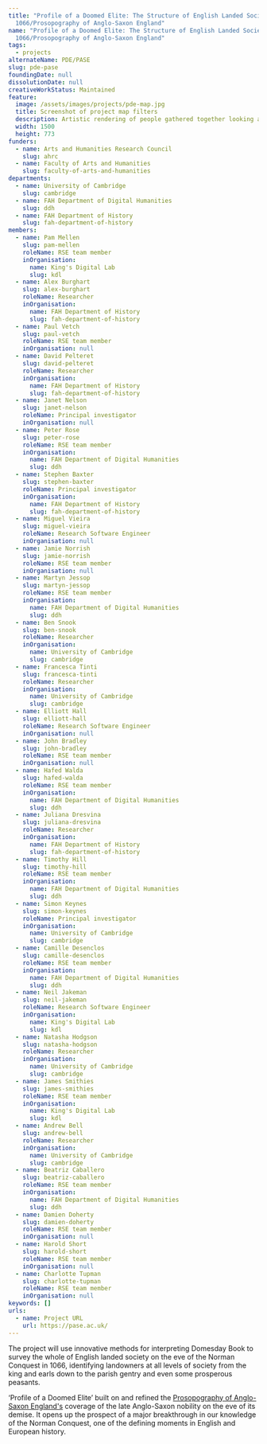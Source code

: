 ```yaml
---
title: "Profile of a Doomed Elite: The Structure of English Landed Society in
  1066/Prosopography of Anglo-Saxon England"
name: "Profile of a Doomed Elite: The Structure of English Landed Society in
  1066/Prosopography of Anglo-Saxon England"
tags:
  - projects
alternateName: PDE/PASE
slug: pde-pase
foundingDate: null
dissolutionDate: null
creativeWorkStatus: Maintained
feature:
  image: /assets/images/projects/pde-map.jpg
  title: Screenshot of project map filters
  description: Artistic rendering of people gathered together looking at map filters
  width: 1500
  height: 773
funders:
  - name: Arts and Humanities Research Council
    slug: ahrc
  - name: Faculty of Arts and Humanities
    slug: faculty-of-arts-and-humanities
departments:
  - name: University of Cambridge
    slug: cambridge
  - name: FAH Department of Digital Humanities
    slug: ddh
  - name: FAH Department of History
    slug: fah-department-of-history
members:
  - name: Pam Mellen
    slug: pam-mellen
    roleName: RSE team member
    inOrganisation:
      name: King's Digital Lab
      slug: kdl
  - name: Alex Burghart
    slug: alex-burghart
    roleName: Researcher
    inOrganisation:
      name: FAH Department of History
      slug: fah-department-of-history
  - name: Paul Vetch
    slug: paul-vetch
    roleName: RSE team member
    inOrganisation: null
  - name: David Pelteret
    slug: david-pelteret
    roleName: Researcher
    inOrganisation:
      name: FAH Department of History
      slug: fah-department-of-history
  - name: Janet Nelson
    slug: janet-nelson
    roleName: Principal investigator
    inOrganisation: null
  - name: Peter Rose
    slug: peter-rose
    roleName: RSE team member
    inOrganisation:
      name: FAH Department of Digital Humanities
      slug: ddh
  - name: Stephen Baxter
    slug: stephen-baxter
    roleName: Principal investigator
    inOrganisation:
      name: FAH Department of History
      slug: fah-department-of-history
  - name: Miguel Vieira
    slug: miguel-vieira
    roleName: Research Software Engineer
    inOrganisation: null
  - name: Jamie Norrish
    slug: jamie-norrish
    roleName: RSE team member
    inOrganisation: null
  - name: Martyn Jessop
    slug: martyn-jessop
    roleName: RSE team member
    inOrganisation:
      name: FAH Department of Digital Humanities
      slug: ddh
  - name: Ben Snook
    slug: ben-snook
    roleName: Researcher
    inOrganisation:
      name: University of Cambridge
      slug: cambridge
  - name: Francesca Tinti
    slug: francesca-tinti
    roleName: Researcher
    inOrganisation:
      name: University of Cambridge
      slug: cambridge
  - name: Elliott Hall
    slug: elliott-hall
    roleName: Research Software Engineer
    inOrganisation: null
  - name: John Bradley
    slug: john-bradley
    roleName: RSE team member
    inOrganisation: null
  - name: Hafed Walda
    slug: hafed-walda
    roleName: RSE team member
    inOrganisation:
      name: FAH Department of Digital Humanities
      slug: ddh
  - name: Juliana Dresvina
    slug: juliana-dresvina
    roleName: Researcher
    inOrganisation:
      name: FAH Department of History
      slug: fah-department-of-history
  - name: Timothy Hill
    slug: timothy-hill
    roleName: RSE team member
    inOrganisation:
      name: FAH Department of Digital Humanities
      slug: ddh
  - name: Simon Keynes
    slug: simon-keynes
    roleName: Principal investigator
    inOrganisation:
      name: University of Cambridge
      slug: cambridge
  - name: Camille Desenclos
    slug: camille-desenclos
    roleName: RSE team member
    inOrganisation:
      name: FAH Department of Digital Humanities
      slug: ddh
  - name: Neil Jakeman
    slug: neil-jakeman
    roleName: Research Software Engineer
    inOrganisation:
      name: King's Digital Lab
      slug: kdl
  - name: Natasha Hodgson
    slug: natasha-hodgson
    roleName: Researcher
    inOrganisation:
      name: University of Cambridge
      slug: cambridge
  - name: James Smithies
    slug: james-smithies
    roleName: RSE team member
    inOrganisation:
      name: King's Digital Lab
      slug: kdl
  - name: Andrew Bell
    slug: andrew-bell
    roleName: Researcher
    inOrganisation:
      name: University of Cambridge
      slug: cambridge
  - name: Beatriz Caballero
    slug: beatriz-caballero
    roleName: RSE team member
    inOrganisation:
      name: FAH Department of Digital Humanities
      slug: ddh
  - name: Damien Doherty
    slug: damien-doherty
    roleName: RSE team member
    inOrganisation: null
  - name: Harold Short
    slug: harold-short
    roleName: RSE team member
    inOrganisation: null
  - name: Charlotte Tupman
    slug: charlotte-tupman
    roleName: RSE team member
    inOrganisation: null
keywords: []
urls:
  - name: Project URL
    url: https://pase.ac.uk/
---
```


The project will use innovative methods for interpreting Domesday Book to survey the whole of English landed society on the eve of the Norman Conquest in 1066, identifying landowners at all levels of society from the king and earls down to the parish gentry and even some prosperous peasants.

‘Profile of a Doomed Elite’ built on and refined the [Prosopography of Anglo-Saxon England's](https://pase.ac.uk/) coverage of the late Anglo-Saxon nobility on the eve of its demise. It opens up the prospect of a major breakthrough in our knowledge of the Norman Conquest, one of the defining moments in English and European history.
